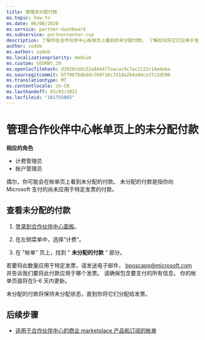 ```yaml
---
title: 管理未分配付款
ms.topic: how-to
ms.date: 06/08/2020
ms.service: partner-dashboard
ms.subservice: partnercenter-csp
description: 了解你在合作伙伴中心帐单页上看到的未分配付款。 了解如何将它们应用于发票。
author: sodeb
ms.author: sodeb
ms.localizationpriority: medium
ms.custom: SEOMAY.20
ms.openlocfilehash: d3920cbdc52a844477aacac9c7ac2122c14edeba
ms.sourcegitcommit: bff907bdbddc769716c7418a2b4a94ca37c2d590
ms.translationtype: MT
ms.contentlocale: zh-CN
ms.lasthandoff: 03/03/2021
ms.locfileid: "101755805"
---
```

# <a name="manage-unallocated-payments-on-your-partner-center-billing-page"></a>管理合作伙伴中心帐单页上的未分配付款

**相应的角色**

- 计费管理员
- 帐户管理员

偶尔，你可能会在帐单页上看到未分配的付款。 未分配的付款是指你向 Microsoft 支付的尚未应用于特定发票的付款。

## <a name="to-view-your-unallocated-payments"></a>查看未分配的付款

1. [登录到合作伙伴中心面板](https://partner.microsoft.com/dashboard/home)。

2. 在左侧菜单中，选择“计费”。

3. 在 "帐单" 页上，找到 " **未分配的付款** " 部分。 

若要将此数量应用于特定发票，请发送电子邮件， bposcapp@microsoft.com 并告诉我们要将此付款应用于哪个发票。 请确保包含要支付的所有信息。 你的帐单页面将在5-6 天内更新。 

未分配的付款将保持未分配状态，直到你将它们分配给发票。 

## <a name="next-steps"></a>后续步骤

- [适用于合作伙伴中心的商业 marketplace 产品和订阅的帐单](csp-commercial-marketplace-billing.md)